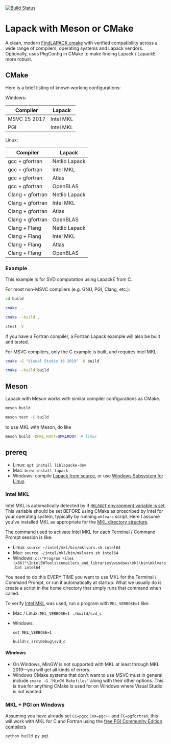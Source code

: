 [![Build Status](https://travis-ci.com/scivision/lapack-cmake.svg?branch=master)](https://travis-ci.com/scivision/lapack-cmake)

# Lapack with Meson or CMake

A clean, modern
[FindLAPACK.cmake](./cmake/Modules/FindLAPACK.cmake)
with verified compatibility across a wide range of compilers, operating systems and Lapack vendors.
Optionally, uses PkgConfig in CMake to make finding Lapack / LapackE more robust.


## CMake

Here is a brief listing of known working configurations:

Windows:

Compiler | Lapack
---------|-------
MSVC 15 2017 | Intel MKL
PGI | Intel MKL


Linux:

Compiler | Lapack
---------|-------
gcc + gfortran | Netlib Lapack
gcc + gfortran | Intel MKL
gcc + gfortran | Atlas
gcc + gfortran | OpenBLAS
Clang + gfortran  | Netlib Lapack
Clang + gfortran  | Intel MKL
Clang + gfortran  | Atlas
Clang + gfortran  | OpenBLAS
Clang + Flang | Netlib Lapack
Clang + Flang | Intel MKL
Clang + Flang | Atlas
Clang + Flang  | OpenBLAS

### Example

This example is for SVD computation using LapackE from C.

For most non-MSVC compilers (e.g. GNU, PGI, Clang, etc.):

```sh
cd build

cmake ..

cmake --build .

ctest -V
```

If you have a Fortran compiler, a Fortran Lapack example will also be built and tested.


For MSVC compilers, only the C example is built, and requires Intel MKL:

```sh
cmake -G "Visual Studio 16 2019" -B build

cmake --build build
```

## Meson

Lapack with Meson works with similar compiler configurations as CMake.

```sh
meson build

meson test -C build
```

to use MKL with Meson, do like

```sh
meson build -DMKL_ROOT=$MKLROOT  # linux
```


## prereq

* Linux: `apt install liblapacke-dev`
* Mac: `brew install lapack`
* Windows: compile [Lapack from source](https://github.com/Reference-LAPACK/lapack), or use [Windows Subsystem for Linux](https://docs.microsoft.com/en-us/windows/wsl/install-win10).


### Intel MKL

Intel MKL is automatically detected by if
[`MKLROOT` environment variable is set](https://software.intel.com/en-us/mkl-windows-developer-guide-checking-your-installation).
This variable should be set BEFORE using CMake as proscribed by Intel for your operating system, typically by running `mklvars` script.
Here I assume you've installed MKL as appropriate for the
[MKL directory structure](https://software.intel.com/en-us/mkl-windows-developer-guide-high-level-directory-structure).

The command used to activate Intel MKL for each Terminal / Command Prompt session is like:

* Linux: `source ~/intel/mkl/bin/mklvars.sh intel64`
* Mac: `source ~/intel/mkl/bin/mklvars.sh intel64`
* Windows: `c:\"Program Files (x86)"\IntelSWTools\compilers_and_libraries\windows\mkl\bin\mklvars.bat intel64`

You need to do this EVERY TIME you want to use MKL for the Terminal / Command Prompt, or run it automatically at startup.
What we usually do is create a script in the home directory that simply runs that command when called.

To verify
[Intel MKL](https://software.intel.com/en-us/mkl)
was used, run a program with `MKL_VERBOSE=1` like:

* Mac / Linux: `MKL_VERBOSE=1 ./build/svd_c`
* Windows:

    ```posh
    set MKL_VERBOSE=1

    build\c_src\Debug\svd_c
    ```

#### Windows

* On Windows, MinGW is not supported with MKL at least through MKL 2019--you will get all kinds of errors.
* Windows CMake systems that don't want to use MSVC must in general include `cmake -G "MinGW Makefiles"` along with their other options.
  This is true for anything CMake is used for on Windows where Visual Studio is not wanted.

### MKL + PGI on Windows

Assuming you have already set `CC=pgcc` `CXX=pgc++` and `FC=pgfortran`, this will work with MKL for C and Fortran using the
[free PGI Community Edition compilers](https://www.scivision.dev/install-pgi-free-compiler/)

```sh
python build.py pgi
```


